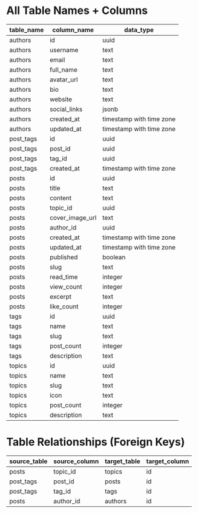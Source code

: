 # All Table Names + Columns

| table_name | column_name     | data_type                |
| ---------- | --------------- | ------------------------ |
| authors    | id              | uuid                     |
| authors    | username        | text                     |
| authors    | email           | text                     |
| authors    | full_name       | text                     |
| authors    | avatar_url      | text                     |
| authors    | bio             | text                     |
| authors    | website         | text                     |
| authors    | social_links    | jsonb                    |
| authors    | created_at      | timestamp with time zone |
| authors    | updated_at      | timestamp with time zone |
| post_tags  | id              | uuid                     |
| post_tags  | post_id         | uuid                     |
| post_tags  | tag_id          | uuid                     |
| post_tags  | created_at      | timestamp with time zone |
| posts      | id              | uuid                     |
| posts      | title           | text                     |
| posts      | content         | text                     |
| posts      | topic_id        | uuid                     |
| posts      | cover_image_url | text                     |
| posts      | author_id       | uuid                     |
| posts      | created_at      | timestamp with time zone |
| posts      | updated_at      | timestamp with time zone |
| posts      | published       | boolean                  |
| posts      | slug            | text                     |
| posts      | read_time       | integer                  |
| posts      | view_count      | integer                  |
| posts      | excerpt         | text                     |
| posts      | like_count      | integer                  |
| tags       | id              | uuid                     |
| tags       | name            | text                     |
| tags       | slug            | text                     |
| tags       | post_count      | integer                  |
| tags       | description     | text                     |
| topics     | id              | uuid                     |
| topics     | name            | text                     |
| topics     | slug            | text                     |
| topics     | icon            | text                     |
| topics     | post_count      | integer                  |
| topics     | description     | text                     |


# Table Relationships (Foreign Keys)

| source_table | source_column | target_table | target_column |
| ------------ | ------------- | ------------ | ------------- |
| posts        | topic_id      | topics       | id            |
| post_tags    | post_id       | posts        | id            |
| post_tags    | tag_id        | tags         | id            |
| posts        | author_id     | authors      | id            |